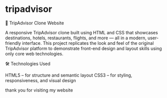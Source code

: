 # tripadvisor
🧭 TripAdvisor Clone Website

A responsive TripAdvisor clone built using HTML and CSS that showcases destinations, hotels, restaurants, flights, and more — all in a modern, user-friendly interface. This project replicates the look and feel of the original TripAdvisor platform to demonstrate front-end design and layout skills using only core web technologies.

🛠️ Technologies Used

HTML5 – for structure and semantic layout
CSS3 – for styling, responsiveness, and visual design

thank you for visiting my website
